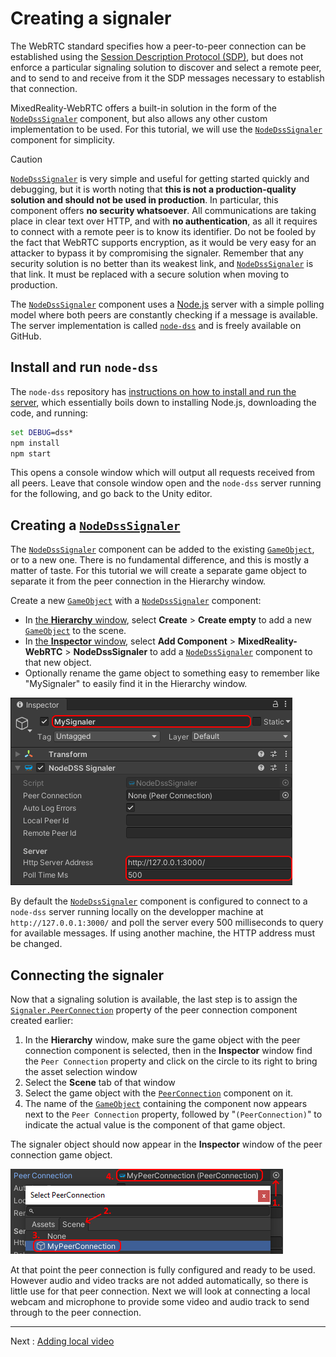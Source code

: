 # Creating a signaler

The WebRTC standard specifies how a peer-to-peer connection can be established using the [Session Description Protocol (SDP)](https://en.wikipedia.org/wiki/Session_Description_Protocol), but does not enforce a particular signaling solution to discover and select a remote peer, and to send to and receive from it the SDP messages necessary to establish that connection.

MixedReality-WebRTC offers a built-in solution in the form of the [`NodeDssSignaler`](xref:Microsoft.MixedReality.WebRTC.Unity.NodeDssSignaler) component, but also allows any other custom implementation to be used. For this tutorial, we will use the [`NodeDssSignaler`](xref:Microsoft.MixedReality.WebRTC.Unity.NodeDssSignaler) component for simplicity.

> [!Caution]
> [`NodeDssSignaler`](xref:Microsoft.MixedReality.WebRTC.Unity.NodeDssSignaler) is very simple and useful for getting started quickly and debugging, but it is worth noting that **this is not a production-quality solution and should not be used in production**. In particular, this component offers **no security whatsoever**. All communications are taking place in clear text over HTTP, and with **no authentication**, as all it requires to connect with a remote peer is to know its identifier. Do not be fooled by the fact that WebRTC supports encryption, as it would be very easy for an attacker to bypass it by compromising the signaler. Remember that any security solution is no better than its weakest link, and [`NodeDssSignaler`](xref:Microsoft.MixedReality.WebRTC.Unity.NodeDssSignaler) is that link. It must be replaced with a secure solution when moving to production.

The [`NodeDssSignaler`](xref:Microsoft.MixedReality.WebRTC.Unity.NodeDssSignaler) component uses a [Node.js](https://nodejs.org/) server with a simple polling model where both peers are constantly checking if a message is available. The server implementation is called [`node-dss`](https://github.com/bengreenier/node-dss) and is freely available on GitHub.

## Install and run `node-dss`

The `node-dss` repository has [instructions on how to install and run the server](https://github.com/bengreenier/node-dss/blob/master/README.md), which essentially boils down to installing Node.js, downloading the code, and running:

```cmd
set DEBUG=dss*
npm install
npm start
```

This opens a console window which will output all requests received from all peers. Leave that console window open and the `node-dss` server running for the following, and go back to the Unity editor.

## Creating a [`NodeDssSignaler`](xref:Microsoft.MixedReality.WebRTC.Unity.NodeDssSignaler)

The [`NodeDssSignaler`](xref:Microsoft.MixedReality.WebRTC.Unity.NodeDssSignaler) component can be added to the existing [`GameObject`](https://docs.unity3d.com/ScriptReference/GameObject.html), or to a new one. There is no fundamental difference, and this is mostly a matter of taste. For this tutorial we will create a separate game object to separate it from the peer connection in the Hierarchy window.

Create a new [`GameObject`](https://docs.unity3d.com/ScriptReference/GameObject.html) with a [`NodeDssSignaler`](xref:Microsoft.MixedReality.WebRTC.Unity.NodeDssSignaler) component:

- In [the **Hierarchy** window](https://docs.unity3d.com/Manual/Hierarchy.html), select **Create** > **Create empty** to add a new [`GameObject`](https://docs.unity3d.com/ScriptReference/GameObject.html) to the scene.
- In [the **Inspector** window](https://docs.unity3d.com/Manual/UsingTheInspector.html), select **Add Component** > **MixedReality-WebRTC** > **NodeDssSignaler** to add a [`NodeDssSignaler`](xref:Microsoft.MixedReality.WebRTC.Unity.NodeDssSignaler) component to that new object.
- Optionally rename the game object to something easy to remember like "MySignaler" to easily find it in the Hierarchy window.

![Create a new GameObject with a NodeDssSignaler component](helloworld-unity-6.png)

By default the [`NodeDssSignaler`](xref:Microsoft.MixedReality.WebRTC.Unity.NodeDssSignaler) component is configured to connect to a `node-dss` server running locally on the developper machine at `http://127.0.0.1:3000/` and poll the server every 500 milliseconds to query for available messages. If using another machine, the HTTP address must be changed.

## Connecting the signaler

Now that a signaling solution is available, the last step is to assign the [`Signaler.PeerConnection`](xref:Microsoft.MixedReality.WebRTC.Unity.Signaler.PeerConnection) property of the peer connection component created earlier:

1. In the **Hierarchy** window, make sure the game object with the peer connection component is selected, then in the **Inspector** window find the `Peer Connection` property and click on the circle to its right to bring the asset selection window
2. Select the **Scene** tab of that window
3. Select the game object with the [`PeerConnection`](xref:Microsoft.MixedReality.WebRTC.Unity.PeerConnection) component on it.
4. The name of the [`GameObject`](https://docs.unity3d.com/ScriptReference/GameObject.html) containing the component now appears next to the `Peer Connection` property, followed by "`(PeerConnection)`" to indicate the actual value is the component of that game object.

The signaler object should now appear in the **Inspector** window of the peer connection game object.

![Assign the Signaler property in the peer connection](helloworld-unity-7.png)

At that point the peer connection is fully configured and ready to be used. However audio and video tracks are not added automatically, so there is little use for that peer connection. Next we will look at connecting a local webcam and microphone to provide some video and audio track to send through to the peer connection.

----

Next : [Adding local video](helloworld-unity-localvideo.md)
